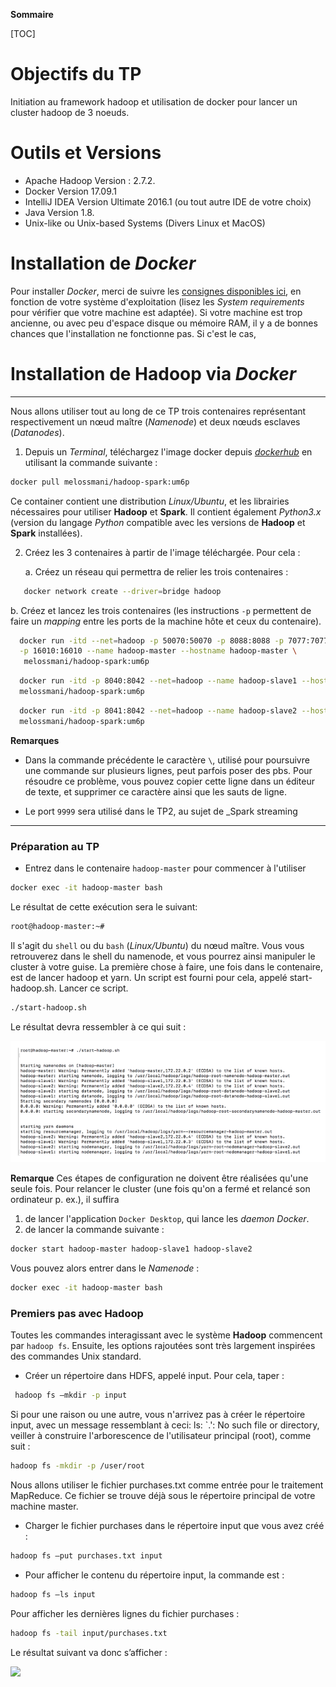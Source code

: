 **Sommaire**

[TOC]
# Objectifs du TP
Initiation au framework hadoop et utilisation de docker pour lancer un cluster hadoop de 3 noeuds.
# Outils et Versions
- Apache Hadoop Version : 2.7.2.
- Docker Version 17.09.1
- IntelliJ IDEA Version Ultimate 2016.1 (ou tout autre IDE de votre choix)
- Java Version 1.8.
- Unix-like ou Unix-based Systems (Divers Linux et MacOS)

# Installation de *Docker*

Pour installer *Docker*, merci de suivre les [consignes disponibles ici](https://docs.docker.com/desktop/), en fonction de votre système d'exploitation (lisez les _System requirements_ pour vérifier que votre machine est adaptée). Si votre machine est trop ancienne, ou avec peu d'espace disque ou mémoire RAM, il y a de bonnes chances que l'installation ne fonctionne pas. Si c'est le cas, 

# Installation de **Hadoop** via _Docker_

---
Nous allons utiliser tout au long de ce TP trois contenaires représentant respectivement un nœud maître (_Namenode_) et deux nœuds esclaves (_Datanodes_).
1. Depuis un _Terminal_, téléchargez l'image docker depuis [_dockerhub_](https://hub.docker.com) en utilisant la commande suivante :

```bash
docker pull melossmani/hadoop-spark:um6p
```
Ce container contient une distribution _Linux/Ubuntu_, et les librairies nécessaires pour utiliser **Hadoop** et **Spark**. Il contient également _Python3.x_ (version du langage _Python_ compatible avec les versions de **Hadoop** et **Spark** installées).

2. Créez les 3 contenaires à partir de l'image téléchargée. Pour cela :
  
   a. Créez un réseau qui permettra de relier les trois contenaires :
```bash
   docker network create --driver=bridge hadoop
```     
   b. Créez et lancez les trois contenaires (les instructions `-p` permettent de faire un _mapping_ entre les ports de la machine hôte et ceux du contenaire). 
   ```bash
     docker run -itd --net=hadoop -p 50070:50070 -p 8088:8088 -p 7077:7077 \
     -p 16010:16010 --name hadoop-master --hostname hadoop-master \
      melossmani/hadoop-spark:um6p
   ```

   ```bash
     docker run -itd -p 8040:8042 --net=hadoop --name hadoop-slave1 --hostname hadoop-slave1 \
     melossmani/hadoop-spark:um6p
   ```

   ```bash
     docker run -itd -p 8041:8042 --net=hadoop --name hadoop-slave2 --hostname hadoop-slave2 \
     melossmani/hadoop-spark:um6p
   ```     


**Remarques** 

- Dans la commande précédente le caractère `\`, utilisé pour poursuivre une commande sur plusieurs lignes, peut parfois poser des pbs. Pour résoudre ce problème, vous pouvez copier cette ligne dans un éditeur de texte, et supprimer ce caractère ainsi que les sauts de ligne.
 
- Le port `9999` sera utilisé dans le TP2, au sujet de _Spark streaming
---
### Préparation au TP

- Entrez dans le contenaire `hadoop-master` pour commencer à l'utiliser
```bash
docker exec -it hadoop-master bash
```
Le résultat de cette exécution sera le suivant:
```bash
root@hadoop-master:~#
```
Il s'agit du `shell` ou du `bash` (_Linux/Ubuntu_) du nœud maître. Vous vous retrouverez dans le shell du namenode, et vous pourrez ainsi manipuler le cluster à votre
guise. La première chose à faire, une fois dans le contenaire, est de lancer hadoop et yarn. Un script est
fourni pour cela, appelé start-hadoop.sh. Lancer ce script.
```bash
./start-hadoop.sh
```
Le résultat devra ressembler à ce qui suit :

<img src="hadoop-img1.png"/>

**Remarque** Ces étapes de configuration ne doivent être réalisées qu'une seule fois. Pour relancer le cluster (une fois qu'on a fermé et relancé son ordinateur p. ex.), il suffira 

1. de lancer l'application `Docker Desktop`, qui lance les _daemon Docker_.   
1. de lancer la commande suivante :
```bash
docker start hadoop-master hadoop-slave1 hadoop-slave2
```
Vous pouvez alors entrer dans le _Namenode_ :
```bash
docker exec -it hadoop-master bash
```
### Premiers pas avec Hadoop
Toutes les commandes interagissant avec le système **Hadoop** commencent par `hadoop fs`.
Ensuite, les options rajoutées sont très largement inspirées des commandes Unix standard.

- Créer un répertoire dans HDFS, appelé input. Pour cela, taper :
```bash
 hadoop fs –mkdir -p input
```
Si pour une raison ou une autre, vous n'arrivez pas à créer le répertoire input, avec un message
ressemblant à ceci: ls: `.': No such file or directory, veiller à construire l'arborescence de l'utilisateur
principal (root), comme suit :

```bash
hadoop fs -mkdir -p /user/root
```
Nous allons utiliser le fichier purchases.txt comme entrée pour le traitement MapReduce. Ce fichier se
trouve déjà sous le répertoire principal de votre machine master.

- Charger le fichier purchases dans le répertoire input que vous avez créé :
```bash
hadoop fs –put purchases.txt input
```

- Pour afficher le contenu du répertoire input, la commande est :
```bash
hadoop fs –ls input
```
Pour afficher les dernières lignes du fichier purchases :
```bash
hadoop fs -tail input/purchases.txt
```
Le résultat suivant va donc s’afficher :

<img src="hadoop-img2.png"/>
